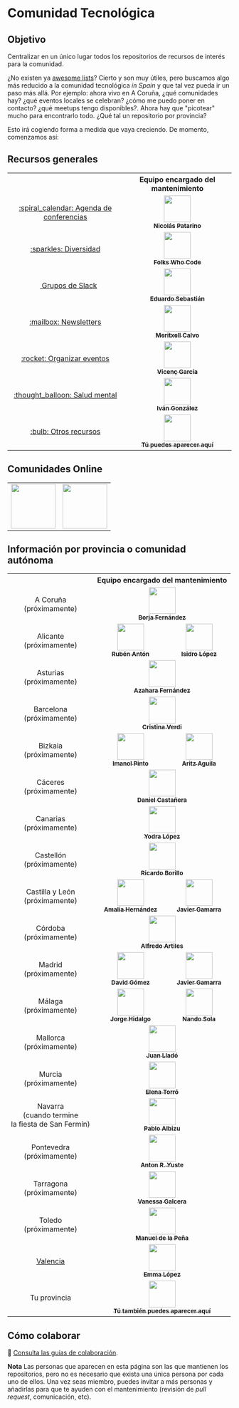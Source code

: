 # Comunidad Tecnológica

## Objetivo

Centralizar en un único lugar todos los repositorios de recursos de interés para la comunidad.

¿No existen ya [awesome lists](https://github.com/sindresorhus/awesome)? Cierto y son muy útiles, pero buscamos algo más reducido a la comunidad tecnológica _in Spain_ y que tal vez pueda ir un paso más allá. Por ejemplo: ahora vivo en A Coruña, ¿qué comunidades hay? ¿qué eventos locales se celebran? ¿cómo me puedo poner en contacto? ¿qué meetups tengo disponibles?. Ahora hay que "picotear" mucho para encontrarlo todo. ¿Qué tal un repositorio por provincia?

Esto irá cogiendo forma a medida que vaya creciendo. De momento, comenzamos así:

## Recursos generales

<table>
  <tr>
    <th></th>
    <th>Equipo encargado del mantenimiento</th>
  </tr>
  <!-- CONFERENCIAS -->
  <tr>
    <td align="center">
      <a href="https://github.com/npatarino/tech-conferences-spain">
        :spiral_calendar: Agenda de conferencias
      </a>
    </td>
    <td align="center">
      <a href="https://github.com/npatarino">
        <img src="https://avatars0.githubusercontent.com/u/209096?s=460&v=4" width="60px" alt=""><br />
        <sub><b>Nicolás Patarino</b></sub>
      </a>
    </td>
  </tr>
  <!-- DIVERSIDAD -->
  <tr>
    <td align="center">
      <a href="https://github.com/folkswhocode/awesome-diversity">
        :sparkles: Diversidad
      </a>
    </td>
    <td align="center">
      <a href="https://github.com/folkswhocode">
        <img src="https://avatars3.githubusercontent.com/u/31612966?s=200&v=4"  width="60px" alt=""><br />
        <sub><b>Folks Who Code</b></sub>
      </a>
    </td>
  </tr>
  <!-- GRUPOS DE SLACK -->
  <tr>
    <td align="center">
      <a href="https://github.com/comunidad-tecnologica/awesome-spanish-slack-dev-groups">
        <img src="https://a.slack-edge.com/4a5c4/marketing/img/meta/favicon-32.png" width="14px" alt=""> Grupos de Slack
      </a>
    </td>
    <td align="center">
      <a href="https://github.com/esebastian">
        <img src="https://avatars0.githubusercontent.com/u/577074?s=460&v=4" width="60px" alt=""><br />
        <sub><b>Eduardo Sebastián</b></sub>
      </a>
    </td>
  </tr>
  <!-- NEWSLETTERS -->
  <tr>
    <td align="center">
      <a href="https://github.com/comunidad-tecnologica/newsletters">
        :mailbox: Newsletters
      </a>
    </td>
    <td align="center">
      <a href="https://github.com/mericp">
        <img src="https://avatars3.githubusercontent.com/u/5872813?s=460&v=4" width="60px" alt=""><br />
        <sub><b>Meritxell Calvo</b></sub>
      </a>
    </td>
  </tr>
  <!-- ORGANIZAR EVENTOS -->
  <tr>
    <td align="center">
      <a href="https://github.com/comunidad-tecnologica/organizar-eventos">
        :rocket: Organizar eventos
      </a>
    </td>
    <td align="center">
      <a href="https://github.com/vgaltes">
        <img src="https://avatars2.githubusercontent.com/u/862679?s=460&v=4" width="60px" alt=""><br />
        <sub><b>Vicenç García</b></sub>
      </a>
    </td>
  </tr>
  <!-- SALUD MENTAL -->
  <tr>
    <td align="center">
      <a href="https://github.com/dreamingechoes/awesome-mental-health">
         :thought_balloon: Salud mental
      </a>
    </td>
    <td align="center">
      <a href="https://github.com/dreamingechoes">
        <img src="https://avatars2.githubusercontent.com/u/4928335?s=460&v=4" width="60px" alt=""><br />
        <sub><b>Iván González</b></sub>
      </a>
    </td>
  </tr>
  <!-- INVITACIÓN A NUEVAS COLABORACIONES -->
  <tr>
    <td align="center">
      <a href="https://github.com/comunidad-tecnologica/comunidad-tecnologica/blob/master/CONTRIBUTING.md">
        :bulb: Otros recursos
      </a>
    </td>
    <td align="center">
      <a href="https://github.com/comunidad-tecnologica/comunidad-tecnologica/blob/master/CONTRIBUTING.md">
        <img src="https://github.com/identicons/jasonlong.png" width="60px" alt=""><br />
        <sub><b>Tú puedes aparecer aquí</b></sub>
      </a>
    </td>
  </tr>
</table>

## Comunidades Online

<table>
  <tr>
    <td align="center">
      <a href="https://comunidadcode.com" title="Comunidad Code">
        <img src="https://pbs.twimg.com/profile_images/937250050945757184/AALgMvAX_400x400.jpg" width="100px" alt="">
      </a>
    </td>
    <td align="center">
      <a href="https://northemquality.github.io" title="Northem Quality">
        <img src="https://pbs.twimg.com/profile_images/1090562930813358080/lFBjWWt-_400x400.jpg" width="100px" alt="">
      </a>
    </td>
  </tr>
</table>

## Información por provincia o comunidad autónoma

<table>
  <tr>
    <th></th>
    <th colspan="2">Equipo encargado del mantenimiento</th>
  </tr>
  <!-- A CORUÑA -->
  <tr>
    <td align="center">
      A Coruña<br />(próximamente)
    </td>
    <td align="center" colspan="2">
      <a href="https://github.com/BorjaL">
        <img src="https://avatars0.githubusercontent.com/u/570759?s=460&v=4" width="60px" alt=""><br />
        <sub><b>Borja Fernández</b></sub>
      </a>
    </td>
  </tr>
  <!-- ALICANTE -->
  <tr>
    <td align="center">
      Alicante<br />(próximamente)
    </td>
    <td align="center">
      <a href="https://github.com/rubocoptero">
        <img src="https://avatars3.githubusercontent.com/u/2010472?s=460&v=4" width="60px" alt=""><br />
        <sub><b>Rubén Antón</b></sub
      </a>
    </td>
    <td align="center">
      <a href="https://github.com/islomar">
        <img src="https://avatars1.githubusercontent.com/u/966013?s=460&v=4" width="60px" alt=""><br />
        <sub><b>Isidro López</b></sub>
      </a>
    </td>
  </tr>
  <!-- ASTURIAS -->
  <tr>
    <td align="center">
      Asturias<br />(próximamente)
    </td>
    <td align="center" colspan="2">
      <a href="https://github.com/azaharafernandezguizan">
        <img src="https://avatars3.githubusercontent.com/u/13187806?s=400&v=4" width="60px" alt=""><br />
        <sub><b>Azahara Fernández</b></sub>
      </a>
    </td>
  </tr>
  <!-- BARCELONA -->
  <tr>
    <td align="center">
      Barcelona<br />(próximamente)
    </td>
    <td align="center" colspan="2">
      <a href="https://github.com/cristinaverdi">
        <img src="https://avatars0.githubusercontent.com/u/13377065?s=460&v=4" width="60px" alt=""><br />
        <sub><b>Cristina Verdi</b></sub>
      </a>
    </td>
  </tr>
  <!-- BIZKAIA -->
  <tr>
    <td align="center">
      Bizkaia<br />(próximamente)
    </td>
    <td align="center">
      <a href="https://github.com/ipinto">
        <img src="https://avatars0.githubusercontent.com/u/5419129?s=460&v=4" width="60px" alt=""><br />
        <sub><b>Imanol Pinto</b></sub>
      </a>
    </td>
    <td align="center">
      <a href="https://github.com/aaguila">
        <img src="https://avatars3.githubusercontent.com/u/6283257?s=460&v=4" width="60px" alt=""><br />
        <sub><b>Aritz Aguila</b></sub>
      </a>
    </td>
  </tr>
  <!-- CÁCERES -->
  <tr>
    <td align="center">
      Cáceres<br />(próximamente)
    </td>
    <td align="center" colspan="2">
      <a href="https://github.com/guldoe">
        <img src="https://avatars3.githubusercontent.com/u/6005590?s=460&v=4" width="60px" alt=""><br />
        <sub><b>Daniel Castañera</b></sub>
      </a>
    </td>
  </tr>
  <!-- CANARIAS -->
  <tr>
    <td align="center">
      Canarias<br />(próximamente)
    </td>
    <td align="center" colspan="2">
      <a href="https://github.com/yodra">
        <img src="https://avatars0.githubusercontent.com/u/7188403?s=460&v=4" width="60px" alt=""><br />
        <sub><b>Yodra López</b></sub>
      </a>
    </td>
  </tr>
  <!-- CASTELLÓN -->
  <tr>
    <td align="center">
      Castellón<br />(próximamente)
    </td>
    <td align="center" colspan="2">
      <a href="https://github.com/borillo">
        <img src="https://avatars1.githubusercontent.com/u/570960?s=460&v=4" width="60px" alt=""><br />
        <sub><b>Ricardo Borillo</b></sub>
      </a>
    </td>
  </tr>
  <!-- CASTILLA Y LEÓN -->
  <tr>
    <td align="center">
      Castilla y León<br />(próximamente)
    </td>
    <td align="center">
      <a href="https://github.com/amaliahern">
        <img src="https://avatars0.githubusercontent.com/u/304761?s=460&v=4" width="60px" alt=""><br />
        <sub><b>Amalia Hernández</b></sub>
      </a>
    </td>
    <td align="center">
      <a href="https://github.com/nhpatt">
        <img src="https://avatars0.githubusercontent.com/u/340653?s=460&v=4" width="60px" alt=""><br />
        <sub><b>Javier Gamarra</b></sub>
      </a>
    </td>
  </tr>
  <!-- CÓRDOBA -->
  <tr>
    <td align="center">
      Córdoba<br />(próximamente)
    </td>
    <td align="center" colspan="2">
      <a href="https://github.com/aartiles">
        <img src="https://avatars0.githubusercontent.com/u/92608?s=460&v=4" width="60px" alt=""><br />
        <sub><b>Alfredo Artiles</b></sub>
      </a>
    </td>
  </tr>
  <!-- MADRID -->
  <tr>
    <td align="center">
      Madrid<br />(próximamente)
    </td>
    <td align="center">
      <a href="https://github.com/dgomezg">
        <img src="https://avatars2.githubusercontent.com/u/1894346?s=460&v=4" width="60px" alt=""><br />
        <sub><b>David Gómez</b></sub>
      </a>
    </td>
    <td align="center">
      <a href="https://github.com/nhpatt">
        <img src="https://avatars0.githubusercontent.com/u/340653?s=460&v=4" width="60px" alt=""><br />
        <sub><b>Javier Gamarra</b></sub>
      </a>
    </td>
  </tr>
  <!-- MÁLAGA -->
  <tr>
    <td align="center">
      Málaga<br />(próximamente)
    </td>
    <td align="center">
      <a href="https://github.com/deors">
        <img src="https://avatars3.githubusercontent.com/u/4376867?s=460&v=4" width="60px" alt=""><br />
        <sub><b>Jorge Hidalgo</b></sub>
      </a>
    </td>
    <td align="center">
      <a href="https://github.com/nandosola">
        <img src="https://avatars3.githubusercontent.com/u/125445?s=460&v=4" width="60px" alt=""><br />
        <sub><b>Nando Sola</b></sub>
      </a>
    </td>
  </tr>
  <!-- MALLORCA -->
  <tr>
    <td align="center">
      Mallorca<br />(próximamente)
    </td>
    <td align="center" colspan="2">
      <a href="https://github.com/jllado">
        <img src="https://avatars0.githubusercontent.com/u/628929?s=460&v=4" width="60px" alt=""><br />
        <sub><b>Juan Lladó</b></sub>
      </a>
    </td>
  </tr>
  <!-- MURCIA -->
  <tr>
    <td align="center">
      Murcia<br />(próximamente)
    </td>
    <td align="center" colspan="2">
      <a href="https://github.com/elenatorro">
        <img src="https://avatars0.githubusercontent.com/u/3824953?s=460&v=4" width="60px" alt=""><br />
        <sub><b>Elena Torró</b></sub>
      </a>
    </td>
  </tr>
  <!-- NAVARRA -->
  <tr>
    <td align="center">
      Navarra<br />(cuando termine<br />la fiesta de San Fermín)
    </td>
    <td align="center" colspan="2">
      <a href="https://github.com/pabloalbizu">
        <img src="https://avatars0.githubusercontent.com/u/3223601?s=460&v=4" width="60px" alt=""><br />
        <sub><b>Pablo Albizu</b></sub>
      </a>
    </td>
  </tr>
  <!-- PONTEVEDRA -->
  <tr>
    <td align="center">
      Pontevedra<br />(próximamente)
    </td>
    <td align="center" colspan="2">
      <a href="https://github.com/antonmry">
        <img src="https://avatars2.githubusercontent.com/u/7526373?s=460&v=4" width="60px" alt=""><br />
        <sub><b>Anton R. Yuste</b></sub>
      </a>
    </td>
  </tr>
  <!-- TARRAGONA -->
  <tr>
    <td align="center">
      Tarragona<br />(próximamente)
    </td>
    <td align="center" colspan="2">
      <a href="https://github.com/vgalcera">
        <img src="https://pbs.twimg.com/profile_images/600353062658641921/pKjyZM9U_400x400.jpg" width="60px" alt=""><br />
        <sub><b>Vanessa Galcera</b></sub>
      </a>
    </td>
  </tr>
  <!-- TOLEDO -->
  <tr>
    <td align="center">
      Toledo<br />(próximamente)
    </td>
    <td align="center" colspan="2">
      <a href="https://github.com/mdelapenya">
        <img src="https://avatars3.githubusercontent.com/u/951580?s=460&v=4" width="60px" alt=""><br />
        <sub><b>Manuel de la Peña</b></sub>
      </a>
    </td>
  </tr>
  <!-- VALENCIA -->
  <tr>
    <td align="center">
      <a href="https://github.com/comunidad-tecnologica/valencia">
        Valencia
      </a>
    </td>
    <td align="center" colspan="2">
      <a href="https://github.com/hell03610">
        <img src="https://avatars0.githubusercontent.com/u/581607?s=460&v=4" width="60px" alt=""><br />
        <sub><b>Emma López</b></sub>
      </a>
    </td>
  </tr>
  <!-- INVITACIÓN A NUEVAS COLABORACIONES -->
  <tr>
    <td align="center">
      Tu provincia
    </td>
    <td align="center" colspan="2">
      <a href="https://github.com/comunidad-tecnologica/comunidad-tecnologica/blob/master/CONTRIBUTING.md">
        <img src="https://github.com/identicons/jasonlong.png" width="60px" alt=""><br />
        <sub><b>Tú también puedes aparecer aquí</b></sub>
      </a>
    </td>
  </tr>
</table>

## Cómo colaborar

:book: [Consulta las guías de colaboración](CONTRIBUTING.md).

**Nota** Las personas que aparecen en esta página son las que mantienen los repositorios, pero no es necesario que exista una única persona por cada uno de ellos. Una vez seas miembro, puedes invitar a más personas y añadirlas para que te ayuden con el mantenimiento (revisión de _pull request_, comunicación, etc).
